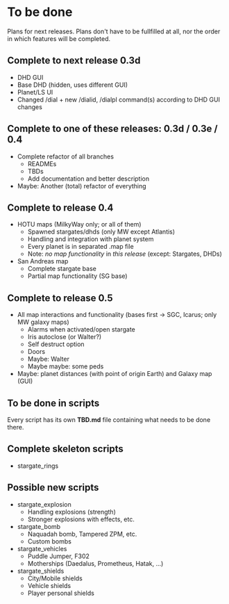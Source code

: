 # To be done

Plans for next releases. Plans don't have to be fullfilled at all, nor the order in which features will be completed. 

## Complete to next release 0.3d

- DHD GUI
- Base DHD (hidden, uses different GUI)
- Planet/LS UI
- Changed /dial + new /dialid, /dialpl command(s) according to DHD GUI changes

## Complete to one of these releases: 0.3d / 0.3e / 0.4

- Complete refactor of all branches
    - READMEs
    - TBDs
    - Add documentation and better description
- Maybe: Another (total) refactor of everything

## Complete to release 0.4

- HOTU maps (MilkyWay only; or all of them)
    - Spawned stargates/dhds (only MW except Atlantis)
    - Handling and integration with planet system
    - Every planet is in separated .map file
    - Note: *no map functionality* in *this release* (except: Stargates, DHDs)
- San Andreas map
    - Complete stargate base
    - Partial map functionality (SG base)

## Complete to release 0.5

- All map interactions and functionality (bases first -> SGC, Icarus; only MW galaxy maps)
    - Alarms when activated/open stargate
    - Iris autoclose (or Walter?)
    - Self destruct option
    - Doors
    - Maybe: Walter
    - Maybe maybe: some peds
- Maybe: planet distances (with point of origin Earth) and Galaxy map (GUI)

## To be done in scripts

Every script has its own **TBD.md** file containing what needs to be done there.

## Complete skeleton scripts

- stargate_rings

## Possible new scripts

- stargate_explosion
    - Handling explosions (strength)
    - Stronger explosions with effects, etc.
- stargate_bomb
    - Naquadah bomb, Tampered ZPM, etc.
    - Custom bombs
- stargate_vehicles
    - Puddle Jumper, F302
    - Motherships (Daedalus, Prometheus, Hatak, ...)
- stargate_shields
    - City/Mobile shields
    - Vehicle shields
    - Player personal shields
